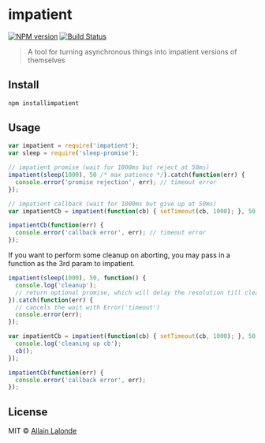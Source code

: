 # impatient

[![NPM version][npm-image]][npm-url]
[![Build Status][travis-image]][travis-url]

> A tool for turning asynchronous things into impatient versions of themselves

## Install

```sh
npm installimpatient
```

## Usage

```js
var impatient = require('impatient');
var sleep = require('sleep-promise');

// impatient promise (wait for 1000ms but reject at 50ms)
impatient(sleep(1000), 50 /* max patience */).catch(function(err) {
  console.error('promise rejection', err); // timeout error
});

// impatient callback (wait for 1000ms but give up at 50ms)
var impatientCb = impatient(function(cb) { setTimeout(cb, 1000); }, 50 /*max patience*/);

impatientCb(function(err) {
  console.error('callback error', err); // timeout error
});
```

If you want to perform some cleanup on aborting, you may pass in a function as the 3rd param to impatient.

```js
impatient(sleep(1000), 50, function() {
  console.log('cleanup');
  // return optional promise, which will delay the resolution till cleanup is done
}).catch(function(err) {
  // cancels the wait with Error('timeout')
  console.error(err);
});

var impatientCb = impatient(function(cb) { setTimeout(cb, 1000); }, 50, function(cb) {
  console.log('cleaning up cb');
  cb();
});

impatientCb(function(err) {
  console.error('callback error', err);
});
```

## License

MIT © [Allain Lalonde](http://github.com/allain)

[npm-url]: https://npmjs.org/package/impatient
[npm-image]: https://img.shields.io/npm/v/impatient.svg?style=flat-square

[travis-url]: https://travis-ci.org/allain/impatient
[travis-image]: https://img.shields.io/travis/allain/impatient.svg?style=flat-square